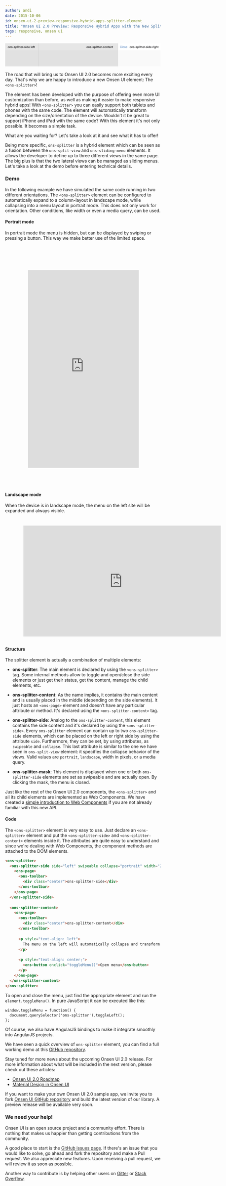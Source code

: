 ```yaml
---
author: andi
date: 2015-10-06
id: onsen-ui-2-preview-responsive-hybrid-apps-splitter-element
title: "Onsen UI 2.0 Preview: Responsive Hybrid Apps with the New Splitter Element"
tags: responsive, onsen ui
---
```


![Onsen UI Splitter](/blog/content/images/2015/Sep/splitter.png)

The road that will bring us to Onsen UI 2.0 becomes more exciting every day. That's why we are happy to introduce a new Onsen UI element: The `<ons-splitter>`!

The element has been developed with the purpose of offering even more UI customization than before, as well as making it easier to make responsive hybrid apps! With `<ons-splitter>` you can easily support both tablets and phones with the same code. The element will automatically transform depending on the size/orientation of the device. Wouldn't it be great to support iPhone and iPad with the same code? With this element it's not only possible. It becomes a simple task.

What are you waiting for? Let's take a look at it and see what it has to offer!

<!-- more -->

Being more specific, `ons-splitter` is a hybrid element which can be seen as a fusion between the `ons-split-view` and `ons-sliding-menu` elements. It allows the developer to define up to three different views in the same page. The big plus is that the two lateral views can be managed as sliding menus. Let's take a look at the demo before entering technical details.

### Demo

In the following example we have simulated the same code running in two different orientations. The `<ons-splitter>` element can be configured to automatically expand to a column-layout in landscape mode, while collapsing into a menu layout in portrait mode. This does not only work for orientation. Other conditions, like width or even a media query, can be used.

#### Portrait mode

In portrait mode the menu is hidden, but can be displayed by swiping or pressing a button. This way we make better use of the limited space.

<iframe style="background-image: url('/blog/content/images/2015/Feb/nexus5-1.png'); max-width: initial; padding: 65px 9px 58px 11px;  display:block; margin:auto;margin-top:30px; border:none;" src="http://argelius.github.io/OnsenUI-Splitter-Preview/www/" width="359" height="640" scrolling="no" class="lazy-hidden"></iframe>

#### Landscape mode

When the device is in landscape mode, the menu on the left site will be expanded and always visible.

<iframe style="background-image: url('/blog/content/images/2015/Feb/nexus5-1-rot.png'); max-width: initial; padding: 10px 67px 12px 59px;  display:block; margin:auto;margin-top:30px; border:none;" src="http://argelius.github.io/OnsenUI-Splitter-Preview/www/" width="640" height="359" scrolling="no" class="lazy-hidden"></iframe>

#### Structure

The splitter element is actually a combination of multiple elements:

* **ons-splitter**: The main element is declared by using the `<ons-splitter>` tag. Some internal methods allow to toggle and open/close the side elements or just get their status, get the content, manage the child elements, etc.

* **ons-splitter-content**: As the name implies, it contains the main content and is usually placed in the middle (depending on the side elements). It just hosts an `<ons-page>` element and doesn't have any particular attribute or method. It's declared using the `<ons-splitter-content>` tag.

* **ons-splitter-side**: Analog to the `ons-splitter-content`, this element contains the side content and it's declared by using the `<ons-splitter-side>`. Every `ons-splitter` element can contain up to two `ons-splitter-side` elements, which can be placed on the left or right side by using the attribute `side`. Furthermore, they can be set, by using attributes, as `swipeable` and `collapse`. This last attribute is similar to the one we have seen in `ons-split-view` element: it specifies the collapse behavior of the views. Valid values are `portrait`, `landscape`, width in pixels, or a media query.

* **ons-splitter-mask**: This element is displayed when one or both `ons-splitter-side` elements are set as swipeable and are actually open. By clicking the mask, the menu is closed.

Just like the rest of the Onsen UI 2.0 components, the `<ons-splitter>` and all its child elements are implemented as Web Components. We have created a [simple introduction to Web Components](/blog/tutorial-favorite-star-button-javascript-web-components-api/) if you are not already familiar with this new API.

#### Code

The `<ons-splitter>` element is very easy to use. Just declare an `<ons-splitter>` element and put the `<ons-splitter-side>` and `<ons-splitter-content>` elements inside it. The attributes are quite easy to understand and since we're dealing with Web Components, the component methods are attached to the DOM elements.

```html
<ons-splitter>
  <ons-splitter-side side="left" swipeable collapse="portrait" width="200px">
    <ons-page>
      <ons-toolbar>
        <div class="center">ons-splitter-side</div>
      </ons-toolbar>
    </ons-page>
  </ons-splitter-side>

  <ons-splitter-content>
    <ons-page>
      <ons-toolbar>
        <div class="center">ons-splitter-content</div>
      </ons-toolbar>

      <p style="text-align: left">
        The menu on the left will automatically collapse and transform into a draggable menu when the device is in "portrait" mode. In "landscape" mode it will display as a column.
      </p>

      <p style="text-align: center;">
        <ons-button onclick="toggleMenu()">Open menu</ons-button>
      </p>
    </ons-page>
  </ons-splitter-content>
</ons-splitter>
```

To open and close the menu, just find the appropriate element and run the `element.toggleMenu()`. In pure JavaScript it can be executed like this:

```javscript
window.toggleMenu = function() {
  document.querySelector('ons-splitter').toggleLeft();
};
```

Of course, we also have AngularJS bindings to make it integrate smoothly into AngularJS projects.

We have seen a quick overview of `ons-splitter` element, you can find a full working demo at this [GitHub repository](https://github.com/argelius/OnsenUI-Splitter-Preview).

Stay tuned for more news about the upcoming Onsen UI 2.0 release. For more information about what will be included in the next version, please check out these articles:

* [Onsen UI 2.0 Roadmap](/blog/onsen-ui-roadmap-new-release-onsen-2-0/)
* [Material Design in Onsen UI](/blog/material-design-onsen-ui/)

If you want to make your own Onsen UI 2.0 sample app, we invite you to fork [Onsen UI GitHub repository](https://github.com/OnsenUI/OnsenUI) and build the latest version of our library. A preview release will be available very soon.

### We need your help!

Onsen UI is an open source project and a community effort. There is nothing that makes us happier than getting contributions from the community.

A good place to start is the [GitHub issues page](https://github.com/OnsenUI/OnsenUI/issues). If there's an issue that you would like to solve, go ahead and fork the repository and make a Pull request. We also appreciate new features. Upon receiving a pull request, we will review it as soon as possible.

Another way to contribute is by helping other users on [Gitter](https://gitter.im/OnsenUI/OnsenUI) or [Stack Overflow](http://stackoverflow.com/questions/tagged/onsen-ui).
